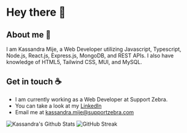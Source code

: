 # Hey there :wave:

## About me :pencil:

I am Kassandra Mije, a Web Developer utilizing Javascript, Typescript, Node.js, React.js, Express.js, MongoDB, and REST APIs. I also have knowledge of HTML5, Tailwind CSS, MUI, and MySQL.

## Get in touch :coffee:

- I am currently working as a Web Developer at Support Zebra.
- You can take a look at my [LinkedIn](https://www.linkedin.com/in/kassandra-mije/)
- Email me at kassandra.mije@supportzebra.com

![Kassandra's Github Stats](https://github-readme-stats.vercel.app/api?username=mijekassandra20&theme=aura_dark&show_icons=true) ![GitHub Streak](https://github-readme-streak-stats.herokuapp.com/?user=mijekassandra20&theme=monokai-metallian&count_private=true)

